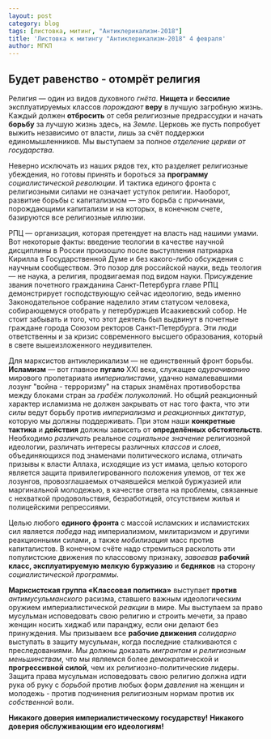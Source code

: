 ```yaml
---
layout: post
category: blog
tags: [листовка, митинг, "Антиклерикализм-2018"]
title: 'Листовка к митингу "Антиклерикализм-2018" 4 февраля'
author: МГКП
---
```


## Будет равенство - отомрёт религия

Религия  —  один из видов духовного *гнёта*. **Нищета** и **бессилие** эксплуатируемых классов *порождают* **веру** в лучшую загробную жизнь. Каждый должен **отбросить** от себя религиозные предрассудки и начать **борьбу** за лучшую жизнь здесь, на *Земле*. Церковь же пусть попробует выжить независимо от власти, лишь за счёт поддержки единомышленников. Мы выступаем за полное *отделение церкви от государства*.

Неверно исключать из наших рядов тех, кто разделяет религиозные убеждения, но готовы принять и бороться за **программу** *социалистической революции*. И тактика единого фронта с религиозными силами не означает уступок религии. Наоборот, развитие борьбы с капитализмом — это борьба с причинами, порождающими капитализм и на которых, в конечном счете, базируются все религиозные иллюзии.

РПЦ — организация, которая претендует на власть над нашими умами. Вот некоторые факты: введение теологии в качестве научной дисциплины в России произошло после выступления патриарха Кирилла в Государственной Думе и без какого-либо обсуждения с научным сообществом. Это позор для российской науки, ведь теология — не наука, а религия, продвигаемая под видом науки. Присуждение звания почетного гражданина Санкт-Петербурга главе РПЦ демонстрирует господствующую сейчас идеологию, ведь именно Законодательное собрание наделило этим статусом человека, собирающемуся отобрать у петербуржцев Исаакиевский собор. Не стоит забывать и того, что этот деятель был выдвинут в почетные граждане города Союзом ректоров Санкт-Петербурга. Эти люди ответственны и за кризис современного высшего образования, который в свете вышеизложенного неудивителен.

Для марксистов антиклерикализм — не единственный фронт борьбы. **Исламизм** — вот главное **пугало** XXI века, служащее *одурачиванию* мирового пролетариата *империалистами*, удачно намалевавшими лозунг "война - терроризму" на старых знамёнах противоборства между блоками стран за *грабёж полуколоний*. Но общий реакционный характер исламизма не должен закрывать от нас того факта, что эти *силы* ведут борьбу против *империализма* и *реакционных диктатур*, которую мы должны поддерживать. При этом наши **конкретные тактика** и **действия** должны зависеть от **определённых обстоятельств**. Необходимо *различать* реальное *социальное значение* религиозной идеологии, различать интересы различных *классов* и *слоев*, объединяющихся под знаменами политического ислама, отличать призывы к власти Аллаха, исходящие из уст имама, целью которого является защита привилегированного положения улемов, от тех же лозунгов, провозглашаемых отчаявшейся мелкой буржуазией или маргинальной молодежью, в качестве ответа на проблемы, связанные с нехваткой продовольствия, безработицей, отсутствием жилья и полицейскими репрессиями.

Целью любого **единого фронта** с массой исламских и исламистских сил является *победа* над империализмом, милитаризмом и другими реакционными силами, а также *мобилизация* масс против капиталистов. В конечном счёте надо стремиться расколоть эти популистские движения по классовому признаку, *завоевав* **рабочий класс, эксплуатируемую мелкую буржуазию** и **бедняков** на сторону *социалистической программы*.

**Марксистская группа «Классовая политика»** выступает **против** *антимусульманского* расизма, ставшего важным идеологическим оружием империалистической *реакции* в мире. Мы выступаем за право мусульман исповедовать свою религию и строить мечети, за право женщин носить хиджаб или паранджу, если они делают без принуждения. Мы призываем все **рабочие движения** *солидарно* выступать в защиту мусульман, когда последние сталкиваются с преследованиями. Мы должны доказать *мигрантам* и *религиозным меньшинствам*, что мы являемся более демократической и **прогрессивной силой**, чем их религиозно-политические лидеры. Защита права мусульман исповедовать свою религию должна идти рука об руку с *борьбой* против любых форм *давления* на женщин и молодежь - против подчинения религиозным нормам против их *собственной* воли.

**Никакого доверия империалистическому государству!**
**Никакого доверия обслуживающим его идеологиям!**